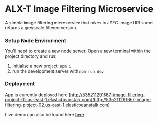 # ALX-T Image Filtering Microservice

A simple image filtering microservice that takes in JPEG image URLs and returns a greyscale filtered version.

### Setup Node Environment

You'll need to create a new node server. Open a new terminal within the project directory and run:

1. Initialize a new project: `npm i`
2. run the development server with `npm run dev`

### Deployment

App is currently deployed here [http://535211291667-image-filtering-project-02.us-east-1.elasticbeanstalk.com](http://535211291667-image-filtering-project-02.us-east-1.elasticbeanstalk.com)

Live demo can also be found here [here](http://535211291667-image-filtering-project-02.us-east-1.elasticbeanstalk.com/filteredimage?image_url=https://upload.wikimedia.org/wikipedia/commons/b/bd/Golden_tabby_and_white_kitten_n01.jpg)
